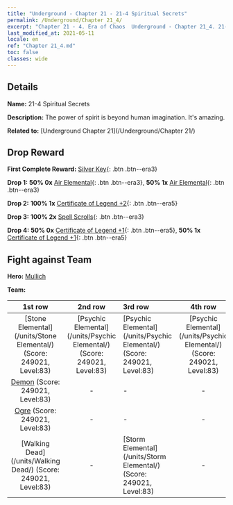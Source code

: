 ```yaml
---
title: "Underground - Chapter 21 - 21-4 Spiritual Secrets"
permalink: /Underground/Chapter 21_4/
excerpt: "Chapter 21 - 4. Era of Chaos  Underground - Chapter 21_4. 21-4 Spiritual Secrets"
last_modified_at: 2021-05-11
locale: en
ref: "Chapter 21_4.md"
toc: false
classes: wide
---
```


## Details

 **Name:** 21-4 Spiritual Secrets

 **Description:** The power of spirit is beyond human imagination. It's amazing.

 **Related to:** [Underground Chapter 21](/Underground/Chapter 21/)

## Drop Reward

 **First Complete Reward:** [Silver Key](/Items/con_693/){: .btn .btn--era3}

 **Drop 1:** **50% 0x** [Air Elemental](/Items/her_448/){: .btn .btn--era3}, **50% 1x** [Air Elemental](/Items/her_448/){: .btn .btn--era3}

 **Drop 2:** **100% 1x** [Certificate of Legend +2](/Items/mat_81/){: .btn .btn--era5}

 **Drop 3:** **100% 2x** [Spell Scrolls](/Items/con_694/){: .btn .btn--era3}

 **Drop 4:** **50% 0x** [Certificate of Legend +1](/Items/mat_74/){: .btn .btn--era5}, **50% 1x** [Certificate of Legend +1](/Items/mat_74/){: .btn .btn--era5}


## Fight against Team
 **Hero:** [Mullich](/heroes/Mullich/)

 **Team:**


  | 1st row | 2nd row | 3rd row | 4th row |
  |:----:|:----:|:----|:----:|
  | [Stone Elemental](/units/Stone Elemental/) (Score: 249021, Level:83)  | [Psychic Elemental](/units/Psychic Elemental/) (Score: 249021, Level:83)  | [Psychic Elemental](/units/Psychic Elemental/) (Score: 249021, Level:83)  | [Psychic Elemental](/units/Psychic Elemental/) (Score: 249021, Level:83)  |
  | [Demon](/units/Demon/) (Score: 249021, Level:83)  | - | - | - |
  | [Ogre](/units/Ogre/) (Score: 249021, Level:83)  | - | - | - |
  | [Walking Dead](/units/Walking Dead/) (Score: 249021, Level:83)  | - | [Storm Elemental](/units/Storm Elemental/) (Score: 249021, Level:83)  | - |



